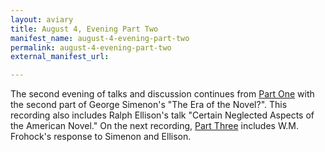 ```yaml
---
layout: aviary
title: August 4, Evening Part Two
manifest_name: august-4-evening-part-two
permalink: august-4-evening-part-two
external_manifest_url: 

---
```

The second evening of talks and discussion continues from <a href="https://tanyaclement.github.io/harvard1953/august-4-evening-part-one">Part One</a> with the second part of George Simenon's "The Era of the Novel?". This recording also includes Ralph Ellison's talk "Certain Neglected Aspects of the American Novel." On the next recording, <a href="https://tanyaclement.github.io/harvard1953/august-4-evening-part-three">Part Three</a> includes W.M. Frohock's response to Simenon and Ellison. 
